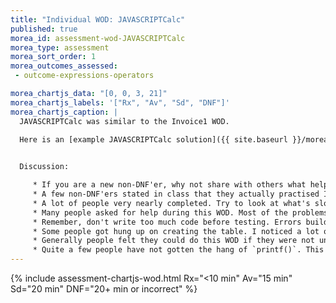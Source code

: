 ```yaml
---
title: "Individual WOD: JAVASCRIPTCalc"
published: true
morea_id: assessment-wod-JAVASCRIPTCalc
morea_type: assessment
morea_sort_order: 1
morea_outcomes_assessed:
 - outcome-expressions-operators

morea_chartjs_data: "[0, 0, 3, 21]"
morea_chartjs_labels: '["Rx", "Av", "Sd", "DNF"]'
morea_chartjs_caption: |
  JAVASCRIPTCalc was similar to the Invoice1 WOD.

  Here is an [example JAVASCRIPTCalc solution]({{ site.baseurl }}/morea/060.expressions-operators/JAVASCRIPTCalc_alt.zip) based on the hints given
  

  Discussion:

     * If you are a new non-DNF'er, why not share with others what helped you succeed. Write about it in your E3 blog entry.  
     * A few non-DNF'ers stated in class that they actually practised Invoice1 until they got under DNF. This seems to help! 
     * A lot of people very nearly completed. Try to look at what's slowing you down. Do you prepare a new project **before** the WOD starts? Are you taking advantage of already written code? Do you plan out what you will do before starting to write code?  
     * Many people asked for help during this WOD. Most of the problems were about getting the decimal part of the last calculation. Apparently the casting operators like `(int)` from last week were not well understood. Perhaps the WOD or lab should have had you work with this?
     * Remember, don't write too much code before testing. Errors build up with each line of code you write and it's slower to try to find multiple errors in a lot of code rather than one error in a small amount of code.
     * Some people got hung up on creating the table. I noticed a lot of people didn't worry about the table at first. They just output all the results in plain text. Then they copies the HTML from the table in the example output and replace the cells with the expressions. This is a good way to go! 
     * Generally people felt they could do this WOD if they were not under time pressure. I believe this, but remember that the point of a timed WOD is to **increase your skill and confidence in programming efficiently**. The time pressure is essential in this. You want to be so well prepared that the time pressure doesn't matter to your ability to complete a WOD.
     * Quite a few people have not gotten the hang of `printf()`. This is such a useful function that you must go back and try to understand how to use it now. 
---
```


{%  include assessment-chartjs-wod.html  Rx="<10 min" Av="15 min" Sd="20 min" DNF="20+ min or incorrect"  %}
